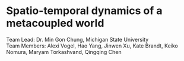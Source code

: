 # Spatio-temporal dynamics of a metacoupled world
Team Lead: Dr. Min Gon Chung, Michigan State University   
Team Members: Alexi Vogel, Hao Yang, Jinwen Xu, Kate Brandt, Keiko Nomura, Maryam Torkashvand, Qingqing Chen
